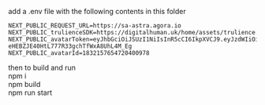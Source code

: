 add a .env file with the following contents in this folder     
```    
NEXT_PUBLIC_REQUEST_URL=https://sa-astra.agora.io
NEXT_PUBLIC_trulienceSDK=https://digitalhuman.uk/home/assets/trulience.sdk.js
NEXT_PUBLIC_avatarToken=eyJhbGciOiJSUzI1NiIsInR5cCI6IkpXVCJ9.eyJzdWIiOiJUb2tlbiBmcm9tIGN1c3RvbSBzdHJpbmciLCJleHAiOjQ4NzU0MDAzNTV9.YAD8AtI915qA2HZC21U2Arlpoi4wmJ91g5leb0Ez77irxQqogU-eHEBZJE40HtL777R33gchTfWxA8UhL4M_Eg
NEXT_PUBLIC_avatarId=1832157654720400978
```    

then to build and run       
npm i     
npm build       
npm run start     
